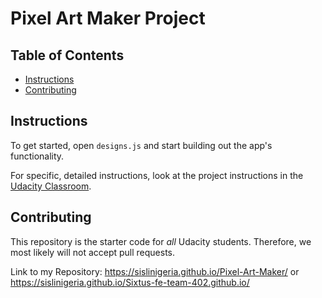 # Pixel Art Maker Project

## Table of Contents

* [Instructions](#instructions)
* [Contributing](#contributing)

## Instructions

To get started, open `designs.js` and start building out the app's functionality.

For specific, detailed instructions, look at the project instructions in the [Udacity Classroom](https://classroom.udacity.com/me).

## Contributing

This repository is the starter code for _all_ Udacity students. Therefore, we most likely will not accept pull requests.

Link to my Repository: 
https://sislinigeria.github.io/Pixel-Art-Maker/ or
https://sislinigeria.github.io/Sixtus-fe-team-402.github.io/
